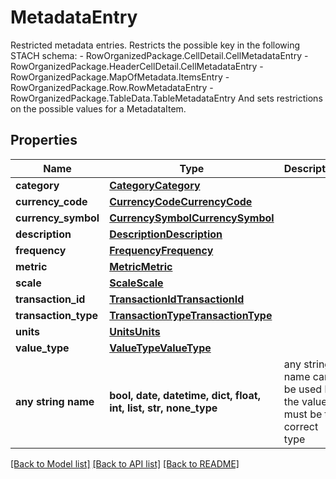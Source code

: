 # MetadataEntry

Restricted metadata entries. Restricts the possible key in the following STACH schema: - RowOrganizedPackage.CellDetail.CellMetadataEntry - RowOrganizedPackage.HeaderCellDetail.CellMetadataEntry - RowOrganizedPackage.MapOfMetadata.ItemsEntry - RowOrganizedPackage.Row.RowMetadataEntry - RowOrganizedPackage.TableData.TableMetadataEntry  And sets restrictions on the possible values for a MetadataItem. 

## Properties
Name | Type | Description | Notes
------------ | ------------- | ------------- | -------------
**category** | [**CategoryCategory**](CategoryCategory.md) |  | [optional] 
**currency_code** | [**CurrencyCodeCurrencyCode**](CurrencyCodeCurrencyCode.md) |  | [optional] 
**currency_symbol** | [**CurrencySymbolCurrencySymbol**](CurrencySymbolCurrencySymbol.md) |  | [optional] 
**description** | [**DescriptionDescription**](DescriptionDescription.md) |  | [optional] 
**frequency** | [**FrequencyFrequency**](FrequencyFrequency.md) |  | [optional] 
**metric** | [**MetricMetric**](MetricMetric.md) |  | [optional] 
**scale** | [**ScaleScale**](ScaleScale.md) |  | [optional] 
**transaction_id** | [**TransactionIdTransactionId**](TransactionIdTransactionId.md) |  | [optional] 
**transaction_type** | [**TransactionTypeTransactionType**](TransactionTypeTransactionType.md) |  | [optional] 
**units** | [**UnitsUnits**](UnitsUnits.md) |  | [optional] 
**value_type** | [**ValueTypeValueType**](ValueTypeValueType.md) |  | [optional] 
**any string name** | **bool, date, datetime, dict, float, int, list, str, none_type** | any string name can be used but the value must be the correct type | [optional]

[[Back to Model list]](../README.md#documentation-for-models) [[Back to API list]](../README.md#documentation-for-api-endpoints) [[Back to README]](../README.md)


